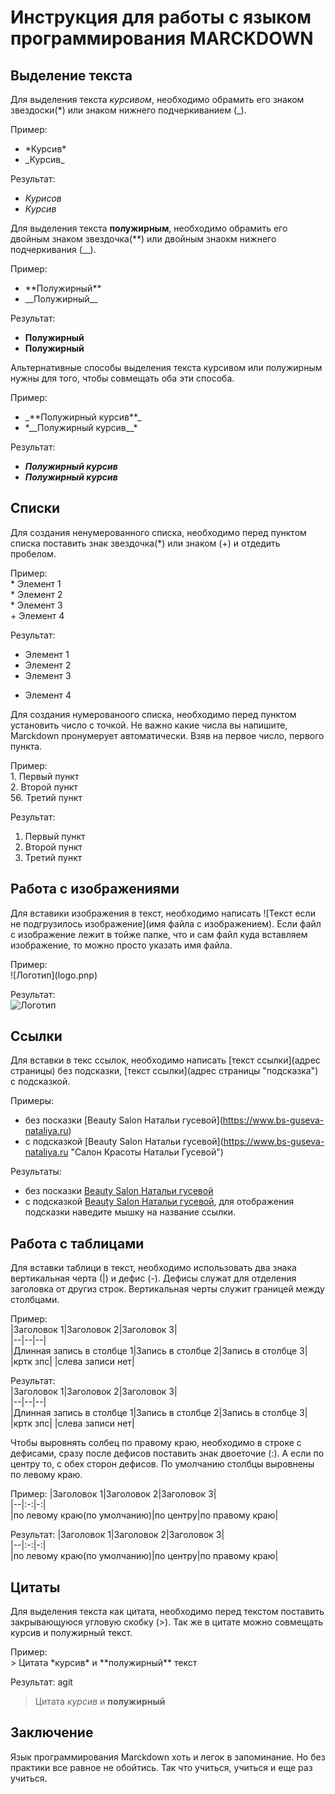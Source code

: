 # Инструкция для работы с языком программирования **MARCKDOWN**

## Выделение текста

Для выделения текста *курсивом*, необходимо обрамить его знаком звездоски(*) или знаком нижнего подчеркиванием (_).

Пример:  
* \*Курсив*
* \_Курсив_

Результат:
* *Курисов*
* _Курсив_

Для выделения текста **полужирным**, необходимо обрамить его двойным знаком звездочка(**) или двойным знаокм нижнего подчеркивания (__).

Пример:  
* \*\*Полужирный**
* \_\_Полужирный__

Результат:  
* **Полужирный**
* __Полужирный__

Альтернативные способы выделения текста курсивом или полужирным нужны для того, чтобы совмещать оба эти способа.

Пример:  
* \_\*\*Полужирный курсив**_
* \*\_\_Полужирный курсив__*

Результат:  
* _**Полужирный курсив**_
* *__Полужирный курсив__*

## Списки

Для создания ненумерованного списка, необходимо перед пунктом списка поставить знак звездочка(*) или знаком (+) и отдедить пробелом.

Пример:  
\* Элемент 1  
\* Элемент 2  
\* Элемент 3  
\+ Элемент 4

Результат:  
* Элемент 1
* Элемент 2
* Элемент 3
+ Элемент 4

Для создания нумерованоого списка, необходимо перед пунктом установить число с точкой. Не важно какие числа вы напишите, Marckdown пронумерует автоматически. Взяв на первое число, первого пункта.

Пример:  
1\. Первый пункт  
2\. Второй пункт  
56\. Третий пункт

Результат:  
1. Первый пункт  
2. Второй пункт  
56. Третий пункт

## Работа с изображениями

Для вставики изображения в текст, необходимо написать \!\[Текст если не подгрузилось изображение](имя файла с изображением). Если файл с изображение лежит в тойже папке, что и сам файл куда вставляем изображение, то можно просто указать имя файла.

Пример:  
\!\[Логотип](logo.pnp)

Результат:  
![Логотип](logo.png)

## Ссылки

Для вставки в текс ссылок, необходимо написать \[текст ссылки](адрес страницы) без подсказки, \[текст ссылки](адрес страницы "подсказка") с подсказкой.

Примеры:

* без посказки \[Beauty Salon Натальи гусевой](https://www.bs-guseva-nataliya.ru)
* с подсказкой \[Beauty Salon Натальи гусевой](https://www.bs-guseva-nataliya.ru "Салон Красоты Натальи Гусевой")

Результаты:
* без посказки [Beauty Salon Натальи гусевой](https://www.bs-guseva-nataliya.ru)
* с подсказкой [Beauty Salon Натальи гусевой](https://www.bs-guseva-nataliya.ru "Салон Красоты Натальи Гусевой"), для отображения подсказки наведите мышку на название ссылки.

## Работа с таблицами

Для вставки таблици в текст, необходимо использовать два знака вертикальная черта (|) и дефис (-). Дефисы служат для отделения заголовка от другиз строк. Вертикальная черты служит границей между столбцами.

Пример:  
\|Заголовок 1|Заголовок 2|Заголовок 3|  
\|--|--|--|  
\|Длинная запись в столбце 1|Запись в столбце 2|Запись в столбце 3|  
\|кртк зпс| |слева записи нет|

Результат:  
|Заголовок 1|Заголовок 2|Заголовок 3|  
|--|--|--|  
|Длинная запись в столбце 1|Запись в столбце 2|Запись в столбце 3|  
|кртк зпс| |слева записи нет|

Чтобы выровнять солбец по правому краю, необходимо в строке с дефисами, сразу после дефисов поставить знак двоеточие (:). А если по центру то, с обех сторон дефисов. По умолчанию  столбцы выровнены по левому краю.

Пример:
\|Заголовок 1|Заголовок 2|Заголовок 3|  
\|--|:-:|-:|  
\|по левому краю(по умолчанию)|по центру|по правому краю|

Результат:
|Заголовок 1|Заголовок 2|Заголовок 3|  
|--|:-:|-:|  
|по левому краю(по умолчанию)|по центру|по правому краю|

## Цитаты

Для выделения текста как цитата, необходимо перед текстом поставить закрывающуюся угловую скобку (>). Так же в цитате можно совмещать курсив и полужирный текст.

Пример:  
\> Цитата \*курсив* и \*\*полужирный** текст

Результат:
agit 
>Цитата *курсив* и **полужирный**

## Заключение

Язык программирования Marckdown хоть и легок в запоминание. Но без практики все равное не обойтись. Так что учиться, учиться и еще раз учиться.
